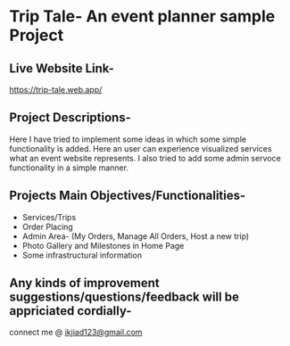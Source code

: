# Trip Tale- An event planner sample Project

## Live Website Link-
   https://trip-tale.web.app/
   
## Project Descriptions-
Here I have tried to implement some ideas in which some simple functionality is added. Here an user can experience visualized services what an event website represents. I also tried to add some admin servoce functionality in a simple manner.

## Projects Main Objectives/Functionalities-
- Services/Trips
- Order Placing
- Admin Area- (My Orders, Manage All Orders, Host a new trip)
- Photo Gallery and Milestones in Home Page
- Some infrastructural information

## Any kinds of improvement suggestions/questions/feedback will be appriciated cordially-
connect me @ ikjiad123@gmail.com
